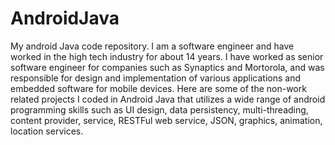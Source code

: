 # AndroidJava
My android Java code repository.
I am a software engineer and have worked in the high tech industry for about 14 years. I have worked as senior software engineer for companies such as Synaptics and Mortorola, and was responsible for design and implementation of various applications and embedded software for mobile devices. Here are some of the non-work related projects I coded in Android Java that utilizes a wide range of android programming skills such as UI design, data persistency, multi-threading, content provider, service, RESTFul web service, JSON, graphics, animation, location services. 
